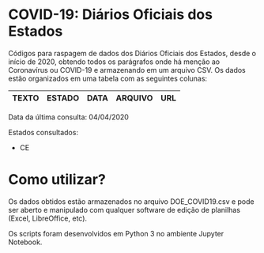 # COVID-19: Diários Oficiais dos Estados
Códigos para raspagem de dados dos Diários Oficiais dos Estados, desde o início de 2020, obtendo todos os parágrafos onde há menção ao Coronavírus ou COVID-19 e armazenando em um arquivo CSV. Os dados estão organizados em uma tabela com as seguintes colunas:

| TEXTO | ESTADO | DATA | ARQUIVO | URL |
|-------|--------|------|---------|-----|

Data da última consulta: 04/04/2020 

Estados consultados:
* CE

# Como utilizar?
Os dados obtidos estão armazenados no arquivo DOE_COVID19.csv e pode ser aberto e manipulado com qualquer software de edição de planilhas (Excel, LibreOffice, etc).

Os scripts foram desenvolvidos em Python 3 no ambiente Jupyter Notebook.
